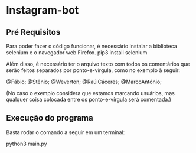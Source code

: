 # Instagram-bot

<h2>Pré Requisitos</h2>

Para poder fazer o código funcionar, é necessário instalar a biblioteca selenium e o navegador web Firefox.
  pip3 install selenium

Além disso, é necessário ter o arquivo texto com todos os comentários que serão feitos separados por ponto-e-vírgula, como no exemplo à seguir:
   
   @Fábio; @Stênio; @Weverton; @RaúlCáceres; @MarcoAntônio;

(No caso o exemplo considera que estamos marcando usuários, mas qualquer coisa colocada entre os ponto-e-vírgula será comentada.)

<h2>Execução do programa</h2>
Basta rodar o comando a seguir em um terminal:

  python3 main.py